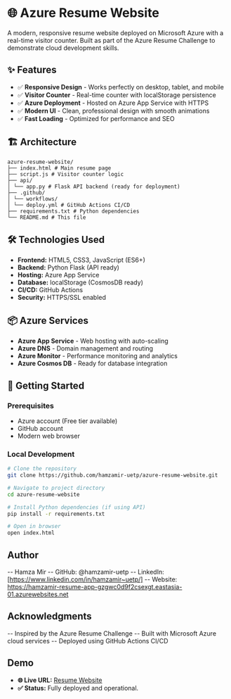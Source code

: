# 🌐 Azure Resume Website

A modern, responsive resume website deployed on Microsoft Azure with a real-time visitor counter. Built as part of the Azure Resume Challenge to demonstrate cloud development skills.

## ✨ Features

- ✅ **Responsive Design** - Works perfectly on desktop, tablet, and mobile
- ✅ **Visitor Counter** - Real-time counter with localStorage persistence
- ✅ **Azure Deployment** - Hosted on Azure App Service with HTTPS
- ✅ **Modern UI** - Clean, professional design with smooth animations
- ✅ **Fast Loading** - Optimized for performance and SEO

## 🏗️ Architecture
```mermaid
azure-resume-website/
├── index.html # Main resume page
├── script.js # Visitor counter logic
├── api/
│ └── app.py # Flask API backend (ready for deployment)
├── .github/
│ └── workflows/
│ └── deploy.yml # GitHub Actions CI/CD
├── requirements.txt # Python dependencies
└── README.md # This file
```

## 🛠️ Technologies Used

- **Frontend:** HTML5, CSS3, JavaScript (ES6+)
- **Backend:** Python Flask (API ready)
- **Hosting:** Azure App Service
- **Database:** localStorage (CosmosDB ready)
- **CI/CD:** GitHub Actions
- **Security:** HTTPS/SSL enabled

## 📦 Azure Services

- **Azure App Service** - Web hosting with auto-scaling
- **Azure DNS** - Domain management and routing
- **Azure Monitor** - Performance monitoring and analytics
- **Azure Cosmos DB** - Ready for database integration

## 🚀 Getting Started

### Prerequisites
- Azure account (Free tier available)
- GitHub account
- Modern web browser

### Local Development
```bash
# Clone the repository
git clone https://github.com/hamzamir-uetp/azure-resume-website.git

# Navigate to project directory
cd azure-resume-website

# Install Python dependencies (if using API)
pip install -r requirements.txt

# Open in browser
open index.html
```

## Author
-- Hamza Mir
-- GitHub: @hamzamir-uetp
-- LinkedIn: [https://www.linkedin.com/in/hamzamir~uetp/]
-- Website: https://hamzamir-resume-app-gzgwc0d9f2csexgt.eastasia-01.azurewebsites.net

## Acknowledgments
-- Inspired by the Azure Resume Challenge
-- Built with Microsoft Azure cloud services
-- Deployed using GitHub Actions CI/CD

## Demo
- **🌐 Live URL:** [Resume Website](https://hamzamir-resume-app-gzgwc0d9f2csexgt.eastasia-01.azurewebsites.net)
- **✅ Status:** Fully deployed and operational.
